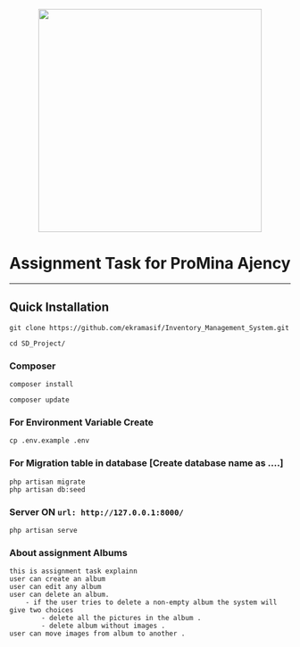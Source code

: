 <p align="center"><a href="https://laravel.com" target="_blank"><img src="https://raw.githubusercontent.com/laravel/art/master/logo-lockup/5%20SVG/2%20CMYK/1%20Full%20Color/laravel-logolockup-cmyk-red.svg" width="400"></a></p>
<h1 align="center">Assignment Task for ProMina Ajency</h1>
<hr>


## Quick Installation

    git clone https://github.com/ekramasif/Inventory_Management_System.git

    cd SD_Project/
    
### Composer
    
    composer install
    
    composer update
    
    
### For Environment Variable Create
 
    cp .env.example .env
 
    
 ### For Migration table in database [Create database name as ....]
 
    php artisan migrate
    php artisan db:seed
    
### Server ON ```url: http://127.0.0.1:8000/```

    php artisan serve

### About assignment Albums

    this is assignment task explainn 
    user can create an album
    user can edit any album
    user can delete an album.
        - if the user tries to delete a non-empty album the system will give two choices
            - delete all the pictures in the album .
            - delete album without images .
    user can move images from album to another .







